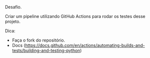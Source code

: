 Desafio.

Criar um pipeline utilizando GitHub Actions para rodar os testes desse projeto.

Dica:
- Faça o fork do repositório.
- Docs (https://docs.github.com/en/actions/automating-builds-and-tests/building-and-testing-python)
